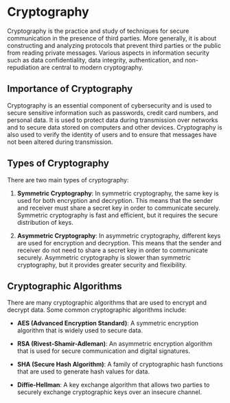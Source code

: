 # Cryptography

Cryptography is the practice and study of techniques for secure communication in the presence of third parties. More generally, it is about constructing and analyzing protocols that prevent third parties or the public from reading private messages. Various aspects in information security such as data confidentiality, data integrity, authentication, and non-repudiation are central to modern cryptography.

## Importance of Cryptography

Cryptography is an essential component of cybersecurity and is used to secure sensitive information such as passwords, credit card numbers, and personal data. It is used to protect data during transmission over networks and to secure data stored on computers and other devices. Cryptography is also used to verify the identity of users and to ensure that messages have not been altered during transmission.

## Types of Cryptography

There are two main types of cryptography:

1. **Symmetric Cryptography**: In symmetric cryptography, the same key is used for both encryption and decryption. This means that the sender and receiver must share a secret key in order to communicate securely. Symmetric cryptography is fast and efficient, but it requires the secure distribution of keys.

2. **Asymmetric Cryptography**: In asymmetric cryptography, different keys are used for encryption and decryption. This means that the sender and receiver do not need to share a secret key in order to communicate securely. Asymmetric cryptography is slower than symmetric cryptography, but it provides greater security and flexibility.

## Cryptographic Algorithms

There are many cryptographic algorithms that are used to encrypt and decrypt data. Some common cryptographic algorithms include:

- **AES (Advanced Encryption Standard)**: A symmetric encryption algorithm that is widely used to secure data.

- **RSA (Rivest-Shamir-Adleman)**: An asymmetric encryption algorithm that is used for secure communication and digital signatures.

- **SHA (Secure Hash Algorithm)**: A family of cryptographic hash functions that are used to generate hash values for data.

- **Diffie-Hellman**: A key exchange algorithm that allows two parties to securely exchange cryptographic keys over an insecure channel.
